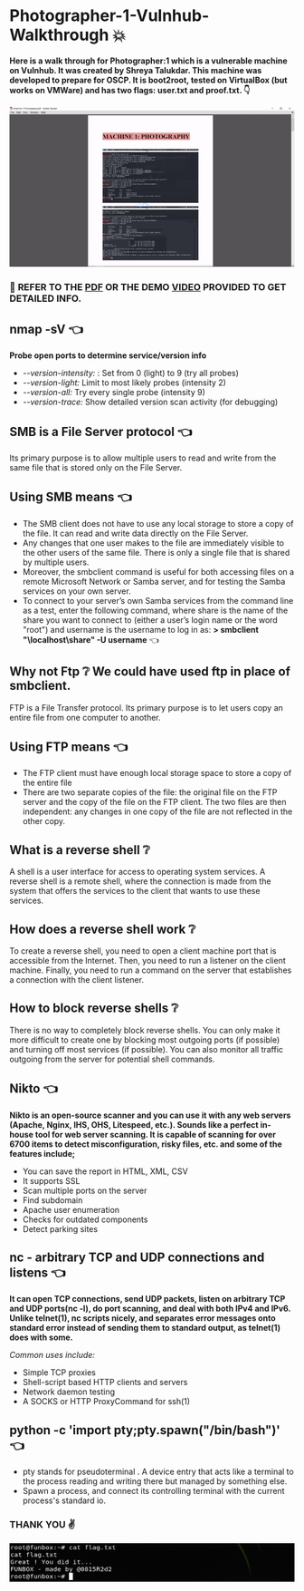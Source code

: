 # Photographer-1-Vulnhub-Walkthrough :collision:
**Here is a walk through for Photographer:1 which is a vulnerable machine on Vulnhub. It was created by Shreya Talukdar. This machine was developed to prepare for OSCP. It is boot2root, tested on VirtualBox (but works on VMWare) and has two flags: user.txt and proof.txt. :point_down:**

![Machine_Photographer_Demo_GIF](https://github.com/MoonPengu/Photographer-1-Vulnhub-Walkthrough/blob/master/Machine1_Photography_GIF.gif)

### :star2: **REFER TO THE [PDF](https://github.com/MoonPengu/Photographer-1-Vulnhub-Walkthrough/blob/master/Machine%201%20Photography.pdf) OR THE DEMO [VIDEO](https://github.com/MoonPengu/Photographer-1-Vulnhub-Walkthrough/blob/master/Machine1.mp4) PROVIDED TO GET DETAILED INFO.**

## nmap -sV :point_left:
**Probe open ports to determine service/version info**
- *--version-intensity:* <level>: Set from 0 (light) to 9 (try all probes)
- *--version-light:* Limit to most likely probes (intensity 2)
- *--version-all:* Try every single probe (intensity 9)
- *--version-trace:* Show detailed version scan activity (for debugging)

## SMB is a File Server protocol :point_left:
Its primary purpose is to allow multiple users to read and write from the same file that is stored only on the File Server.

## Using SMB means :point_left:

- The SMB client does not have to use any local storage to store a copy of the file. It can read and write data directly on the File Server.
- Any changes that one user makes to the file are immediately visible to the other users of the same file. There is only a single file that is shared by multiple users.
- Moreover, the smbclient command is useful for both accessing files on a remote Microsoft Network or Samba server, and for testing the Samba services on your own server.
- To connect to your server’s own Samba services from the command line as a test, enter the following command, where share is the name of the share you want to connect to (either a user’s login name or the word "root") and username is the username to log in as:
**> smbclient "\\localhost\share" -U username** :point_left:

## Why not Ftp :grey_question: We could have used ftp in place of smbclient.
FTP is a File Transfer protocol. Its primary purpose is to let users copy an entire file from one computer to another.

## Using FTP means :point_left:

- The FTP client must have enough local storage space to store a copy of the entire file
- There are two separate copies of the file: the original file on the FTP server and the copy of the file on the FTP client. The two files are then independent: any changes in one copy of the file are not reflected in the other copy.

## What is a reverse shell :grey_question:
A shell is a user interface for access to operating system services. A reverse shell is a remote shell, where the connection is made from the system that offers the services to the client that wants to use these services.

## How does a reverse shell work :grey_question:
To create a reverse shell, you need to open a client machine port that is accessible from the Internet. Then, you need to run a listener on the client machine. Finally, you need to run a command on the server that establishes a connection with the client listener.

## How to block reverse shells :grey_question:
There is no way to completely block reverse shells. You can only make it more difficult to create one by blocking most outgoing ports (if possible) and turning off most services (if possible). You can also monitor all traffic outgoing from the server for potential shell commands.

## Nikto :point_left:
**Nikto is an open-source scanner and you can use it with any web servers (Apache, Nginx, IHS, OHS, Litespeed, etc.). Sounds like a perfect in-house tool for web server scanning. It is capable of scanning for over 6700 items to detect misconfiguration, risky files, etc. and some of the features include;**

- You can save the report in HTML, XML, CSV
- It supports SSL
- Scan multiple ports on the server
- Find subdomain
- Apache user enumeration
- Checks for outdated components
- Detect parking sites

## nc - arbitrary TCP and UDP connections and listens :point_left:
**It can open TCP connections, send UDP packets, listen on arbitrary TCP and UDP ports(nc -l), do port scanning, and deal with both IPv4 and IPv6. Unlike telnet(1), nc scripts nicely, and separates error messages onto standard error instead of sending them to standard output, as telnet(1) does with some.**

*Common uses include:*
- Simple TCP proxies
- Shell-script based HTTP clients and servers
- Network daemon testing
- A SOCKS or HTTP ProxyCommand for ssh(1)

## python -c 'import pty;pty.spawn("/bin/bash")' :point_left:

- pty stands for pseudoterminal . A device entry that acts like a terminal to the process reading and writing there but managed by something else.
- Spawn a process, and connect its controlling terminal with the current process's standard io.

### **THANK YOU** :v:
![Successful Completion Screenshot](https://github.com/MoonPengu/Funbox-Vulnhub-Walkthrough/blob/master/new.png)
